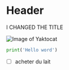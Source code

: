 # Header

I CHANGED THE TITLE

![Image of Yaktocat](https://octodex.github.com/images/yaktocat.png)

```python
print('Hello word') 
```

- [ ] acheter du lait 

